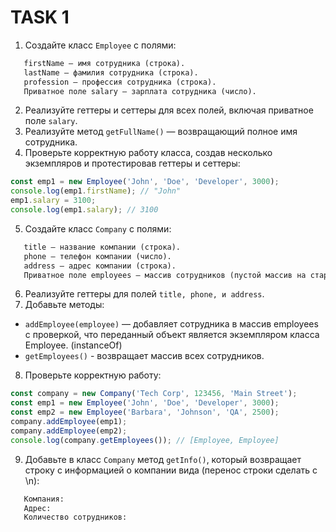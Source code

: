 # TASK 1

1. Создайте класс `Employee` с полями:

```txt
   firstName — имя сотрудника (строка).
   lastName — фамилия сотрудника (строка).
   profession — профессия сотрудника (строка).
   Приватное поле salary — зарплата сотрудника (число).
```

2. Реализуйте геттеры и сеттеры для всех полей, включая приватное поле `salary`.
3. Реализуйте метод `getFullName()` — возвращающий полное имя сотрудника.
4. Проверьте корректную работу класса, создав несколько экземпляров и протестировав геттеры и сеттеры:

```js
const emp1 = new Employee('John', 'Doe', 'Developer', 3000);
console.log(emp1.firstName); // "John"
emp1.salary = 3100;
console.log(emp1.salary); // 3100
```

5. Создайте класс `Company` с полями:

```txt
   title — название компании (строка).
   phone — телефон компании (число).
   address — адрес компании (строка).
   Приватное поле employees — массив сотрудников (пустой массив на старте).
```

6. Реализуйте геттеры для полей `title, phone, и address`.
7. Добавьте методы:

- `addEmployee(employee)` — добавляет сотрудника в массив employees с проверкой, что переданный объект является экземпляром класса Employee. (instanceOf)
- `getEmployees()` - возвращает массив всех сотрудников.

8. Проверьте корректную работу:

```js
const company = new Company('Tech Corp', 123456, 'Main Street');
const emp1 = new Employee('John', 'Doe', 'Developer', 3000);
const emp2 = new Employee('Barbara', 'Johnson', 'QA', 2500);
company.addEmployee(emp1);
company.addEmployee(emp2);
console.log(company.getEmployees()); // [Employee, Employee]
```

9. Добавьте в класс `Company` метод `getInfo()`, который возвращает строку с информацией о компании вида (перенос строки сделать с \n):

```txt
   Компания:
   Адрес:
   Количество сотрудников:
```
